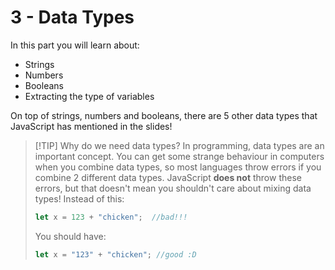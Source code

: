 # 3 - Data Types

In this part you will learn about:
- Strings
- Numbers
- Booleans
- Extracting the type of variables

On top of strings, numbers and booleans, there are 5 other data types that JavaScript has mentioned in the slides!

> [!TIP] Why do we need data types?
> In programming, data types are an important concept. You can get some strange behaviour in computers when you combine data types, so most languages throw errors if you combine 2 different data types. JavaScript **does not** throw these errors, but that doesn't mean you shouldn't care about mixing data types! Instead of this:
> 
> ```js
> let x = 123 + "chicken";  //bad!!!
> ```
> You should have:
> ```js
> let x = "123" + "chicken"; //good :D
> ```